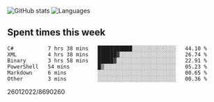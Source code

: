 ![GitHub stats](https://github-readme-stats.vercel.app/api?username=emipa606&theme=github_dark&show_icons=true) 
![Languages](https://github-readme-stats.vercel.app/api/top-langs/?username=emipa606&theme=github_dark&layout=compact)

## Spent times this week
<!--START_SECTION:waka-->

```text
C#           7 hrs 38 mins   ███████████░░░░░░░░░░░░░░   44.10 %
XML          4 hrs 38 mins   ██████▓░░░░░░░░░░░░░░░░░░   26.74 %
Binary       3 hrs 58 mins   █████▓░░░░░░░░░░░░░░░░░░░   22.91 %
PowerShell   54 mins         █▒░░░░░░░░░░░░░░░░░░░░░░░   05.23 %
Markdown     6 mins          ░░░░░░░░░░░░░░░░░░░░░░░░░   00.65 %
Other        3 mins          ░░░░░░░░░░░░░░░░░░░░░░░░░   00.36 %
```

<!--END_SECTION:waka-->


26012022/8690260
